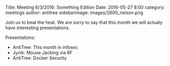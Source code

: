 Title: Meeting 6/3/2016: Something Edition
Date: 2016-05-27 8:00 
category: meetings
author: antitree
sidebarimage: images/2600_nelson.png

Join us to beat the heat. We are sorry to say that this month we will actualy have interesting presentations. 

Presentations:

* AntiTree: This month in infosec
* Jynik: Mouse Jacking via RF
* AntiTree: Docker Security
